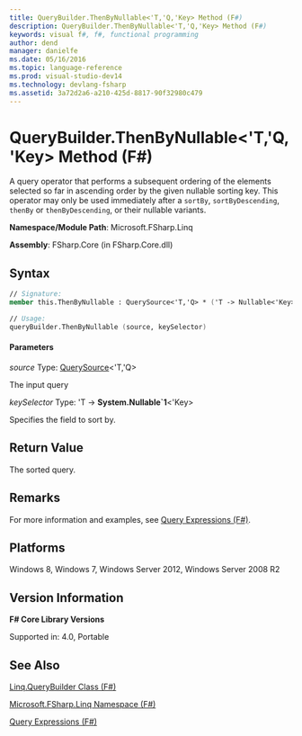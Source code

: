 ```yaml
---
title: QueryBuilder.ThenByNullable<'T,'Q,'Key> Method (F#)
description: QueryBuilder.ThenByNullable<'T,'Q,'Key> Method (F#)
keywords: visual f#, f#, functional programming
author: dend
manager: danielfe
ms.date: 05/16/2016
ms.topic: language-reference
ms.prod: visual-studio-dev14
ms.technology: devlang-fsharp
ms.assetid: 3a72d2a6-a210-425d-8817-90f32980c479
---
```


# QueryBuilder.ThenByNullable<'T,'Q,'Key> Method (F#)

A query operator that performs a subsequent ordering of the elements selected so far in ascending order by the given nullable sorting key. This operator may only be used immediately after a `sortBy`, `sortByDescending`, `thenBy` or `thenByDescending`, or their nullable variants.

**Namespace/Module Path**: Microsoft.FSharp.Linq

**Assembly**: FSharp.Core (in FSharp.Core.dll)


## Syntax

```fsharp
// Signature:
member this.ThenByNullable : QuerySource<'T,'Q> * ('T -> Nullable<'Key>) -> QuerySource<'T,'Q> when 'Key : (IComparable) and 'Key : (new : unit ->  'Key) and 'Key : struct and 'Key :> ValueType

// Usage:
queryBuilder.ThenByNullable (source, keySelector)
```

#### Parameters
*source*
Type: [QuerySource](https://msdn.microsoft.com/library/873589c1-c5dc-47d9-8abf-fee7258dfb00)&lt;'T,'Q&gt;


The input query


*keySelector*
Type: 'T -&gt;
**System.Nullable&#96;1**&lt;'Key&gt;


Specifies the field to sort by.


## Return Value
The sorted query.


## Remarks
For more information and examples, see [Query Expressions (F#)](https://msdn.microsoft.com/library/ff72235c-3ad8-4215-8679-2754484823db).


## Platforms
Windows 8, Windows 7, Windows Server 2012, Windows Server 2008 R2


## Version Information
**F# Core Library Versions**

Supported in: 4.0, Portable

## See Also
[Linq.QueryBuilder Class &#40;F&#35;&#41;](Linq.QueryBuilder-Class-%5BFSharp%5D.md)

[Microsoft.FSharp.Linq Namespace &#40;F&#35;&#41;](Microsoft.FSharp.Linq-Namespace-%5BFSharp%5D.md)

[Query Expressions (F#)](https://msdn.microsoft.com/library/ff72235c-3ad8-4215-8679-2754484823db)
